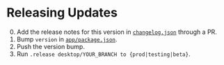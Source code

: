 # Releasing Updates

0. Add the release notes for this version in [`changelog.json`](../changelog.json) through a PR.
0. Bump `version` in [`app/package.json`](../app/package.json).
0. Push the version bump.
0. Run `.release desktop/YOUR_BRANCH to {prod|testing|beta}`.

